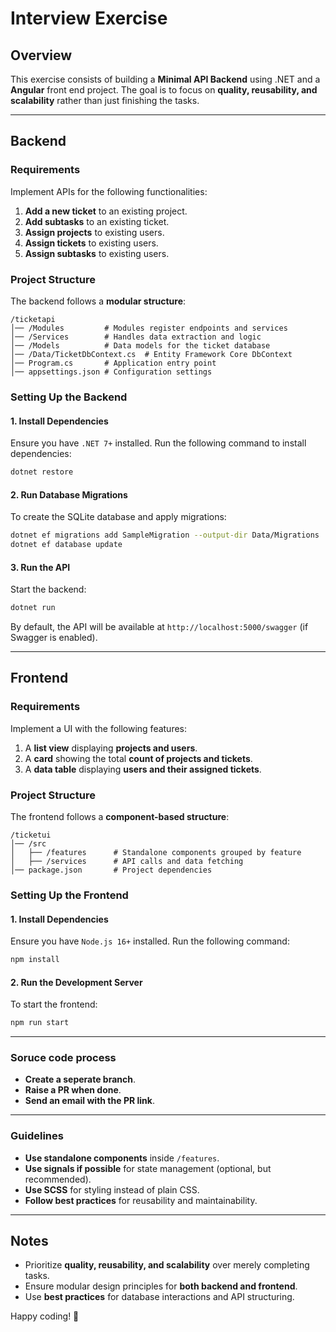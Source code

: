 # Interview Exercise

## Overview
This exercise consists of building a **Minimal API Backend** using .NET and a **Angular** front end project. The goal is to focus on **quality, reusability, and scalability** rather than just finishing the tasks.

---

## Backend
### **Requirements**
Implement APIs for the following functionalities:

1. **Add a new ticket** to an existing project.
2. **Add subtasks** to an existing ticket.
3. **Assign projects** to existing users.
4. **Assign tickets** to existing users.
5. **Assign subtasks** to existing users.

### **Project Structure**
The backend follows a **modular structure**:

```
/ticketapi
│── /Modules         # Modules register endpoints and services
│── /Services        # Handles data extraction and logic
│── /Models          # Data models for the ticket database
│── /Data/TicketDbContext.cs  # Entity Framework Core DbContext
│── Program.cs       # Application entry point
│── appsettings.json # Configuration settings
```

### **Setting Up the Backend**
#### 1. **Install Dependencies**
Ensure you have `.NET 7+` installed. Run the following command to install dependencies:
```bash
dotnet restore
```

#### 2. **Run Database Migrations**
To create the SQLite database and apply migrations:
```bash
dotnet ef migrations add SampleMigration --output-dir Data/Migrations
dotnet ef database update
```

#### 3. **Run the API**
Start the backend:
```bash
dotnet run
```
By default, the API will be available at `http://localhost:5000/swagger` (if Swagger is enabled).

---

## Frontend
### **Requirements**
Implement a UI with the following features:

1. A **list view** displaying **projects and users**.
2. A **card** showing the total **count of projects and tickets**.
3. A **data table** displaying **users and their assigned tickets**.

### **Project Structure**
The frontend follows a **component-based structure**:

```
/ticketui
│── /src
│   ├── /features      # Standalone components grouped by feature
│   ├── /services      # API calls and data fetching
│── package.json       # Project dependencies
```

### **Setting Up the Frontend**
#### 1. **Install Dependencies**
Ensure you have `Node.js 16+` installed. Run the following command:
```bash
npm install
```

#### 2. **Run the Development Server**
To start the frontend:
```bash
npm run start
```

---

### **Soruce code process**
- **Create a seperate branch**.
- **Raise a PR when done**.
- **Send an email with the PR link**.

---


### **Guidelines**
- **Use standalone components** inside `/features`.
- **Use signals if possible** for state management (optional, but recommended).
- **Use SCSS** for styling instead of plain CSS.
- **Follow best practices** for reusability and maintainability.

---

## Notes
- Prioritize **quality, reusability, and scalability** over merely completing tasks.
- Ensure modular design principles for **both backend and frontend**.
- Use **best practices** for database interactions and API structuring.

Happy coding! 🚀
